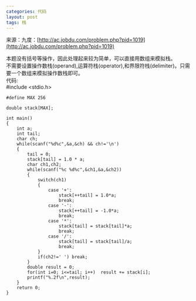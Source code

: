 ```yaml
---
categories: 代码
layout: post
tags: 栈
---
```


来源：九度：[http://ac.jobdu.com/problem.php?pid=1019](http://ac.jobdu.com/problem.php?pid=1019)

本题没有括号等操作，因此处理起来较为简单，可以直接用数组来模拟栈。  
不需要设置操作数栈(operand),运算符栈(operator),和界限符栈(delimiter)。只需要一个数组来模拟操作数栈即可。  
代码:  
	#include <stdio.h>

	#define MAX 256

	double stack[MAX];

	int main()
	{
		int a;
		int tail;
		char ch;
		while(scanf("%d%c",&a,&ch) && ch!='\n')
		{
			tail = 0;
			stack[tail] = 1.0 * a;
			char ch1,ch2;
			while(scanf("%c %d%c",&ch1,&a,&ch2))
			{
				switch(ch1)
				{
					case '+':
						stack[++tail] = 1.0*a;
						break;
					case '-':
						stack[++tail] = -1.0*a;
						break;
					case '*':
						stack[tail] = stack[tail]*a;
						break;
					case '/':
						stack[tail] = stack[tail]/a;
						break;
				}
				if(ch2!=' ') break;
			}
			double result = 0;
			for(int i=0; i<=tail; i++)  result += stack[i];
			printf("%.2f\n",result);
		}
		return 0;
	}
